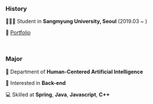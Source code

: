 ### History

🧑🏻‍💻 Student in **Sangmyung University, Seoul** (2019.03 ~ )

👻 [Portfolio](https://github.com/limjustin/JAEYOUNG_STUDIO/blob/master/About%20me/%E1%84%91%E1%85%A9%E1%84%90%E1%85%B3%E1%84%91%E1%85%A9%E1%86%AF%E1%84%85%E1%85%B5%E1%84%8B%E1%85%A9_%E1%84%8B%E1%85%B5%E1%86%B7%E1%84%8C%E1%85%A2%E1%84%8B%E1%85%A7%E1%86%BC_20221216.pdf)

<br>

### Major

🦾 Department of **Human-Centered Artificial Intelligence**

📝 Interested in **Back-end**

💻 Skilled at **Spring**, **Java**, **Javascript**, **C++**
